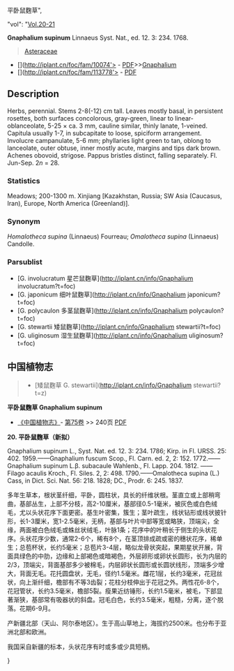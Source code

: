 平卧鼠麴草",

  "vol": "[Vol.20-21](http://iplant.cn/foc/vol/1)

**Gnaphalium supinum** Linnaeus Syst. Nat., ed. 12. 3: 234. 1768.

> [Asteraceae](http://iplant.cn/info/Asteraceae?t=foc)
* [](http://iplant.cn/foc/fam/10074'> - [PDF](http://iplant.cn/foc/pdf/Asteraceae.pdf)>>[Gnaphalium](http://iplant.cn/info/Gnaphalium?t=foc)
* [](http://iplant.cn/foc/fam/113778'> - [PDF](http://www.iplant.cn/foc/pdf/Gnaphalium.pdf)

## Description

Herbs, perennial. Stems 2-8(-12) cm tall. Leaves mostly basal, in persistent rosettes, both surfaces concolorous, gray-green, linear to linear-oblanceolate, 5-25 × ca. 3 mm, cauline similar, thinly lanate, 1-veined. Capitula usually 1-7, in subcapitate to loose, spiciform arrangement. Involucre campanulate, 5-6 mm; phyllaries light green to tan, oblong to lanceolate, outer obtuse, inner mostly acute, margins and tips dark brown. Achenes obovoid, strigose. Pappus bristles distinct, falling separately. Fl. Jun-Sep. 2*n* = 28.

### Statistics
Meadows; 200-1300 m. Xinjiang [Kazakhstan, Russia; SW Asia (Caucasus, Iran), Europe, North America (Greenland)].

### Synonym
*Homalotheca supina* (Linnaeus) Fourreau; *Omalotheca* *supina* (Linnaeus) Candolle.



### Parsublist

* [G.  involucratum  星芒鼠麴草](http://iplant.cn/info/Gnaphalium involucratum?t=foc)
* [G.  japonicum  细叶鼠麴草](http://iplant.cn/info/Gnaphalium japonicum?t=foc)
* [G.  polycaulon  多茎鼠麴草](http://iplant.cn/info/Gnaphalium polycaulon?t=foc)
* [G.  stewartii  矮鼠麴草](http://iplant.cn/info/Gnaphalium stewartii?t=foc)
* [G.  uliginosum  湿生鼠麴草](http://iplant.cn/info/Gnaphalium uliginosum?t=foc)

## 中国植物志

> * [矮鼠麴草  G.  stewartii](http://iplant.cn/info/Gnaphalium stewartii?t=z)


**平卧鼠麴草 Gnaphalium supinum**

* [《中国植物志》](http://www.iplant.cn/frps)- [第75卷](http://www.iplant.cn/frps/vol/75) >> 240页 [PDF](http://www.iplant.cn/frps/pdf/75/240.pdf)


**20. 平卧鼠麴草（新拟）**

Gnaphalium supinum L., Syst. Nat. ed. 12. 3: 234. 1786; Kirp. in Fl. URSS. 25: 402. 1959.——Gnaphalium fuscum Scop., Fl. Carn. ed. 2, 2: 152. 1772.——Gnaphalium supinum L.β. subacaule Wahlenb., Fl. Lapp. 204. 1812. ——Filago acaulis Kroch., Fl. Siles. 2, 2: 498. 1790.——Omalotheca supina (L.) Cass, in Dict. Sci. Nat. 56: 218. 1828; DC., Prodr. 6: 245. 1837.

多年生草本，根状茎纤细，平卧，圆柱状，具长的纤维状根。茎直立或上部稍弯曲，基部丛生，上部不分枝，高2-10厘米，基部径0.5-1毫米，被灰色或白色绒毛，尤以头状花序下面更密。基生叶密集，簇生；茎叶疏生，线状钻形或线状披针形，长1-3厘米，宽1-2.5毫米，无柄，基部与叶片中部等宽或略狭，顶端尖，全缘，两面被白色绒毛或蛛丝状绒毛，叶脉1条；花序中的叶稍长于侧生的头状花序。头状花序少数，通常2-6个，稀有8个，在茎顶排成疏或密的穗状花序，稀单生；总苞杯状，长约5毫米；总苞片3-4层，略似龙骨状突起，果期星状开展，背面具绿色的中肋，边缘和上部褐色或暗褐色，外层卵形或卵状长圆形，长为内层的2/3，顶端尖，背面基部多少被棉毛，内层卵状长圆形或长圆状线形，顶端多少增大，背面无毛。花托圆盘状，无毛，径约1.5毫米。雌花1层，长约3毫米，花冠丝状，向上渐纤细，檐部有不等3齿裂；花柱分枝伸出于花冠之外。两性花6-8个，花冠管状，长约3.5毫米，檐部5裂。瘦果近纺锤形，长约1.5毫米，被毛，下部显著渐狭，基部常有吸器状的斜盘。冠毛白色，长约3.5毫米，粗糙，分离，逐个脱落。花期6-9月。

产新疆北部（天山、阿尔泰地区）。生于高山草地上，海拔约2500米。也分布于亚洲北部和欧洲。

我国采自新疆的标本，头状花序有时或多或少具短柄。



}